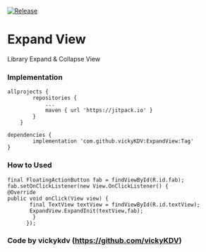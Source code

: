 [![Release](https://jitpack.io/v/vickyKDV/ExpandView.svg)](https://jitpack.io/#vickyKDV/ExpandView)

# Expand View
Library Expand & Collapse View



### Implementation
    allprojects {
            repositories {
                ...
                maven { url 'https://jitpack.io' }
            }
        }
    
    dependencies {
	        implementation 'com.github.vickyKDV:ExpandView:Tag'
	}

### How to Used
    final FloatingActionButton fab = findViewById(R.id.fab);
    fab.setOnClickListener(new View.OnClickListener() {
    @Override
    public void onClick(View view) {
           final TextView textView = findViewById(R.id.textView);
           ExpandView.ExpandInit(textView,fab);
            }
          });
        
        
   ### Code by vickykdv (https://github.com/vickyKDV) 
